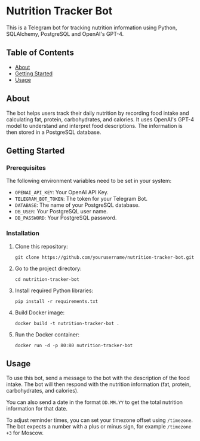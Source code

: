 # Nutrition Tracker Bot

This is a Telegram bot for tracking nutrition information using Python, SQLAlchemy, PostgreSQL and OpenAI's GPT-4.

## Table of Contents

- [About](#about)
- [Getting Started](#getting-started)
- [Usage](#usage)

## About

The bot helps users track their daily nutrition by recording food intake and calculating fat, protein, carbohydrates, and calories. It uses OpenAI's GPT-4 model to understand and interpret food descriptions. The information is then stored in a PostgreSQL database.

## Getting Started

### Prerequisites

The following environment variables need to be set in your system:

- `OPENAI_API_KEY`: Your OpenAI API Key.
- `TELEGRAM_BOT_TOKEN`: The token for your Telegram Bot.
- `DATABASE`: The name of your PostgreSQL database.
- `DB_USER`: Your PostgreSQL user name.
- `DB_PASSWORD`: Your PostgreSQL password.

### Installation

1. Clone this repository:

    ```
    git clone https://github.com/yourusername/nutrition-tracker-bot.git
    ```

2. Go to the project directory:

    ```
    cd nutrition-tracker-bot
    ```

3. Install required Python libraries:

    ```
    pip install -r requirements.txt
    ```

4. Build Docker image:

    ```
    docker build -t nutrition-tracker-bot .
    ```

5. Run the Docker container:

    ```
    docker run -d -p 80:80 nutrition-tracker-bot
    ```

## Usage

To use this bot, send a message to the bot with the description of the food intake. The bot will then respond with the nutrition information (fat, protein, carbohydrates, and calories).

You can also send a date in the format `DD.MM.YY` to get the total nutrition information for that date.

To adjust reminder times, you can set your timezone offset using `/timezone`. The bot expects a number with a plus or minus sign, for example `/timezone +3` for Moscow.
